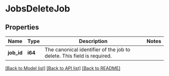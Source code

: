 # JobsDeleteJob

## Properties

Name | Type | Description | Notes
------------ | ------------- | ------------- | -------------
**job_id** | **i64** | The canonical identifier of the job to delete. This field is required. | 

[[Back to Model list]](../README.md#documentation-for-models) [[Back to API list]](../README.md#documentation-for-api-endpoints) [[Back to README]](../README.md)


